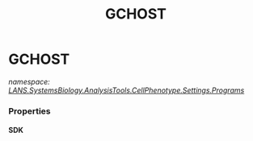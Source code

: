 ﻿---
title: GCHOST
---

# GCHOST
_namespace: [LANS.SystemsBiology.AnalysisTools.CellPhenotype.Settings.Programs](N-LANS.SystemsBiology.AnalysisTools.CellPhenotype.Settings.Programs.html)_





### Properties

#### SDK


